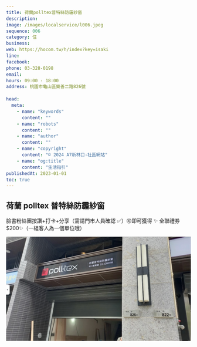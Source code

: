 ```yaml
---
title: 荷蘭polltex普特絲防霾紗窗
description:
image: /images/localservice/l006.jpeg
sequence: 006
category: 住
business:
web: https://hocom.tw/h/index?key=isaki
line:
facebook:
phone: 03-328-0198
email:
hours: 09:00 - 18:00
address: 桃園市龜山區樂善二路826號

head:
  meta:
    - name: "keywords"
      content: ""
    - name: "robots"
      content: ""
    - name: "author"
      content: ""
    - name: "copyright"
      content: "© 2024 A7新林口-社區網站"
    - name: "og:title"
      content: "生活指引"
publishedAt: 2023-01-01
toc: true
---
```


## 荷蘭 polltex 普特絲防霾紗窗

臉書粉絲團按讚+打卡+分享（需請門市人員確認 ✅）🉑️即可獲得 ✨ 全聯禮券$200✨（一組客人為一個單位哦）

![l006-1.jpeg](/images/localservice/l006-1.jpeg)
